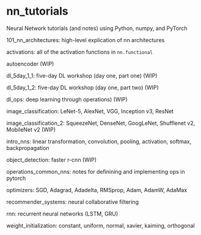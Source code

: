 # nn_tutorials
Neural Network tutorials (and notes) using Python, numpy, and PyTorch

101_nn_architectures: high-level explication of nn architectures

activations: all of the activation functions in `nn.functional`

autoencoder (WIP)

dl_5day_1_1: five-day DL workshop (day one, part one) (WIP)

dl_5day_1_2: five-day DL workshop (day one, part two) (WIP)

dl_ops: deep learning through operations) (WIP)

image_classification: LeNet-5, AlexNet, VGG, Inception v3, ResNet

image_classification_2: SqueezeNet, DenseNet, GoogLeNet, Shufflenet v2, MobileNet v2 (WIP)

intro_nns: linear transformation, convolution, pooling, activation, softmax, backpropagation

object_detection: faster r-cnn (WIP)

operations_common_nns: notes for definining and implementing ops in pytorch

optimizers: SGD, Adagrad, Adadelta, RMSprop, Adam, AdamW, AdaMax

recommender_systems: neural collaborative filtering

rnn: recurrent neural networks (LSTM, GRU)

weight_initialization: constant, uniform, normal, xavier, kaiming, orthogonal
